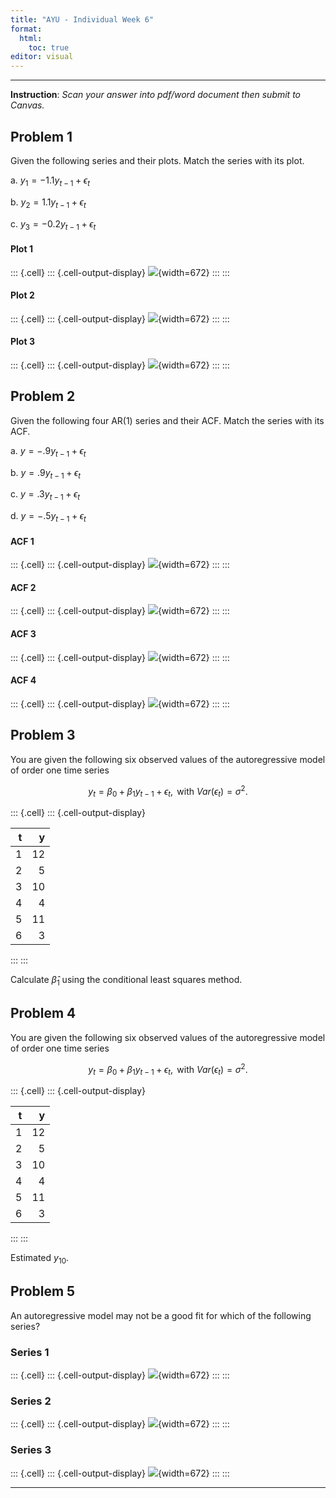 ```yaml
---
title: "AYU - Individual Week 6"
format: 
  html:
    toc: true
editor: visual
---
```





------------------------------------------------------------------------

**Instruction**: *Scan your answer into pdf/word document then submit to Canvas.*

## Problem 1

Given the following series and their plots.  Match the series with its plot.

a. $y_1 = -1.1y_{t-1} + \epsilon_t$

b. $y_2 = 1.1y_{t-1} + \epsilon_t$

c. $y_3 = -0.2y_{t-1} + \epsilon_t$

#### Plot 1


::: {.cell}
::: {.cell-output-display}
![](ayu6_files/figure-html/unnamed-chunk-1-1.png){width=672}
:::
:::


#### Plot 2


::: {.cell}
::: {.cell-output-display}
![](ayu6_files/figure-html/unnamed-chunk-2-1.png){width=672}
:::
:::


#### Plot 3


::: {.cell}
::: {.cell-output-display}
![](ayu6_files/figure-html/unnamed-chunk-3-1.png){width=672}
:::
:::



## Problem 2

Given the following four AR(1) series and their ACF.  Match the series with its ACF. 

a. $y = -.9y_{t-1} + \epsilon_t$

b. $y = .9y_{t-1} + \epsilon_t$

c. $y = .3y_{t-1} + \epsilon_t$

d. $y = -.5y_{t-1} + \epsilon_t$

#### ACF 1


::: {.cell}
::: {.cell-output-display}
![](ayu6_files/figure-html/unnamed-chunk-4-1.png){width=672}
:::
:::




#### ACF 2


::: {.cell}
::: {.cell-output-display}
![](ayu6_files/figure-html/unnamed-chunk-5-1.png){width=672}
:::
:::



#### ACF 3


::: {.cell}
::: {.cell-output-display}
![](ayu6_files/figure-html/unnamed-chunk-6-1.png){width=672}
:::
:::




#### ACF 4


::: {.cell}
::: {.cell-output-display}
![](ayu6_files/figure-html/unnamed-chunk-7-1.png){width=672}
:::
:::





## Problem 3

You are given the following six observed values of the autoregressive model of order one time series

$$y_t = \beta_0 + \beta_1 y_{t-1} + \epsilon_t, \text{ with   }  Var(\epsilon_t) = \sigma^2.$$


::: {.cell}
::: {.cell-output-display}


|  t|  y|
|--:|--:|
|  1| 12|
|  2|  5|
|  3| 10|
|  4|  4|
|  5| 11|
|  6|  3|


:::
:::



Calculate $\hat{\beta}_1$ using the conditional least squares method.



## Problem 4

You are given the following six observed values of the autoregressive model of order one time series

$$y_t = \beta_0 + \beta_1 y_{t-1} + \epsilon_t, \text{ with   }  Var(\epsilon_t) = \sigma^2.$$


::: {.cell}
::: {.cell-output-display}


|  t|  y|
|--:|--:|
|  1| 12|
|  2|  5|
|  3| 10|
|  4|  4|
|  5| 11|
|  6|  3|


:::
:::



Estimated $y_{10}$. 


## Problem 5

An autoregressive model may not be a good fit for which of the following series?

### Series 1


::: {.cell}
::: {.cell-output-display}
![](ayu6_files/figure-html/unnamed-chunk-10-1.png){width=672}
:::
:::


### Series 2


::: {.cell}
::: {.cell-output-display}
![](ayu6_files/figure-html/unnamed-chunk-11-1.png){width=672}
:::
:::


### Series 3


::: {.cell}
::: {.cell-output-display}
![](ayu6_files/figure-html/unnamed-chunk-12-1.png){width=672}
:::
:::



------------------------------------------------------------------------

